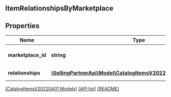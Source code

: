 ## ItemRelationshipsByMarketplace

## Properties

Name | Type | Description | Notes
------------ | ------------- | ------------- | -------------
**marketplace_id** | **string** | Amazon marketplace identifier. |
**relationships** | [**\SellingPartnerApi\Model\CatalogItemsV20220401\ItemRelationship[]**](ItemRelationship.md) | Relationships for the item. |

[[CatalogItemsV20220401 Models]](../) [[API list]](../../Api) [[README]](../../../README.md)
